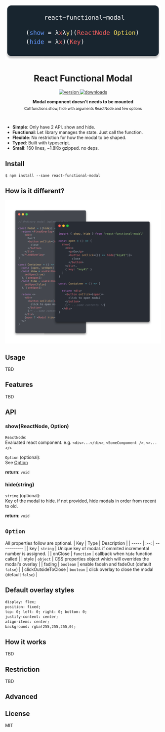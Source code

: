 <p align="center">
  <img src="https://github.com/minidonut/react-functional-modal/raw/master/docs/logo.png" alt="logo" width="600" />
</p>

<h1 align="center">React Functional Modal</h1>

<p align="center">
  <a href="https://npmjs.org/package/react-functional-modal">
    <img src="https://img.shields.io/npm/v/react-functional-modal.svg" alt="version" />
  </a>
  <a href="https://npmjs.org/package/react-functional-modal">
    <img src="https://img.shields.io/npm/dm/react-functional-modal.svg" alt="downloads" />
  </a>
</p>

<p align="center">
  <b>Modal component doesn't needs to be mounted</b></br>
  <sub>Call functions show, hide with arguments ReactNode and few options</sub>
</p>

<br />

- **Simple**: Only have 2 API. show and hide.
- **Functional**: Let library manages the state. Just call the function.
- **Flexible**: No restriction for how the modal to be shaped.
- **Typed**: Built with typescript.
- **Small**: 160 lines, ~1.8Kb gzipped. no deps.

## Install

``` shell
$ npm install --save react-functional-modal
```

## How is it different?
![comparison](https://github.com/minidonut/react-functional-modal/raw/master/docs/old-and-new.png)

## Usage
TBD

## Features
TBD

## API
### show(ReactNode, Option)
`ReactNode`: <br>
Evaluated react component. e.g. `<div>...</div>`, `<SomeComponent />`, `<>...</>`

`Option` (optional): <br>
See [Option](https://github.com/minidonut/react-functional-modal#option) <br>

**return**: `void`

### hide(string)
`string` (optional): <br>
Key of the modal to hide. if not provided, hide modals in order from recent to old. <br>

**return**: `void`


## `Option`
All properties follow are optional.
| Key | Type | Description |
| ----- | :--: | ----------- |
| key | `string` | Unique key of modal. if ommited incremental number is assigned. |
| onClose | `function` | callback when `hide` function called |
| style | `object` | CSS properties object which will overrides the modal's overlay |
| fading | `boolean` | enable fadeIn and fadeOut (default `false`) |
| clickOutsideToClose | `boolean` | click overlay to close the modal (default `false`) |

## Default overlay styles
```
display: flex;
position: fixed;
top: 0; left: 0; right: 0; bottom: 0;
justify-content: center;
align-items: center;
background: rgba(255,255,255,0);
```


## How it works
TBD

## Restriction
TBD


## Advanced


## License
MIT
